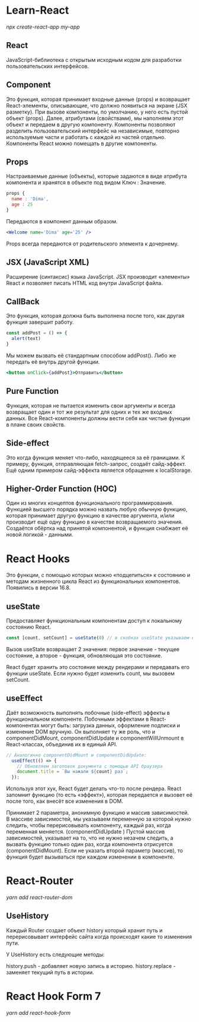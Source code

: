# Learn-React

*npx create-react-app my-app*

## React

 JavaScript-библиотека с открытым исходным кодом для разработки пользовательских интерфейсов.
 
 ## Component 
 
Это функция, которая принимает входные данные (props) и возвращает React-элементы, описывающие, что должно появиться на экране (JSX разметку). При вызове компоненты, по умолчанию, у него есть пустой объект (props). Далее, атрибутами (свойствами), мы наполняем этот объект и передаем в другую компоненту.
Компоненты позволяют разделить пользовательский интерфейс на независимые, повторно используемые части и работать с каждой из частей отдельно. Компоненты React можно помещать в другие компоненты.

## Props

Настраиваемые данные (объекты), которые задаются в виде атрибута компонента и хранятся в объекте под видом Ключ : Значение.
```jsx
props {
  name : 'Dima',
  age : 25
}
```
Передаются в компонент данным образом.
```jsx
<Welcome name='Dima' age='25' />
```

Props всегда передаются от родительского элемента к дочернему. 

## JSX (JavaScript XML) 

Расширение (синтаксис) языка JavaScript. JSX производит «элементы» React и позволяет писать HTML код внутри JavaScript файла. 

## CallBack

Это функция, которая должна быть выполнена после того, как другая функция завершит работу.
```jsx
const addPost = () => { 
  alert(text)
}
```
Мы можем вызвать её стандартным способом addPost(). Либо же передать её внутрь другой функции.
```jsx
<button onClick={addPost}>Отправить</button>
```

## Pure Function 

Функция, которая не пытается изменить свои аргументы и всегда возвращает один и тот же результат для одних и тех же входных данных. Все React-компоненты должны вести себя как чистые функции в плане своих свойств.

## Side-effect 

Это когда функция меняет что-либо, находящееся за её границами. К примеру, функция, отправляющая fetch-запрос, создаёт сайд-эффект. Ещё одним примером сайд-эффекта является обращение к localStorage.

## Higher-Order Function (HOC)

Один из многих концептов функционального программирования. Функцией высшего порядка можно назвать любую обычную функцию, которая принимает другую функцию в качестве аргумента, и/или производит ещё одну функцию в качестве возвращаемого значения. Создаётся обёртка над принятой компонентой, и функция снабжает её новой логикой - данными.

# React Hooks

Это функции, с помощью которых можно «подцепиться» к состоянию и методам жизненного цикла React из функциональных компонентов. Появились в версии 16.8.

## useState 

Предоставляет функциональным компонентам доступ к локальному состоянию React.
```jsx
const [count, setCount] = useState(0) // в скобках useState указываем начальное состояние.
```
Вызов useState возвращает 2 значения: первое значение - текущее состояние, а второе - функция, обновляющая это состояние.

React будет хранить это состояние между рендерами и передавать его функции useState. Если нужно будет изменить count, мы вызовем setCount.

## useEffect 

Даёт возможность выполнять побочные (side-effect) эффекты в функциональном компоненте. Побочными эффектами в React-компонентах могут быть: загрузка данных, оформление подписки и изменение DOM вручную. Он выполняет ту же роль, что и componentDidMount, componentDidUpdate и componentWillUnmount в React-классах, объединив их в единый API.

```jsx
// Аналогично componentDidMount и componentDidUpdate:
  useEffect(() => {
    // Обновляем заголовок документа с помощью API браузера
    document.title = `Вы нажали ${count} раз`;
  });
````

Используя этот хук, React будет делать что-то после рендера. React запомнит функцию (то есть «эффект»), которая передается и вызовет её после того, как внесёт все изменения в DOM.

Принимает 2 параметра, анонимную функцию и массив зависимостей.
В массиве зависимостей, мы указываем переменную за которой нужно следить, чтобы перерисовывать компоненту, каждый раз, когда переменная меняется. (componentDidUpdate )
Пустой массив зависимостей, указывает на то, что не нужно незачем следить, а вызвать функцию только один раз, когда компонента отрисуется (componentDidMount). Если не указать второй параметр (массив), то функция будет вызываться при каждом изменении в компоненте.

# React-Router

*yarn add react-router-dom*

## UseHistory

Каждый Router создает объект history который хранит путь и перерисовывает интерфейс сайта когда происходят какие то изменения пути.

У UseHistory есть следующие методы: 

history.push - добавляет новую запись в историю.
history.replace - заменяет текущий путь в истории.

# React Hook Form 7

*yarn add react-hook-form*

